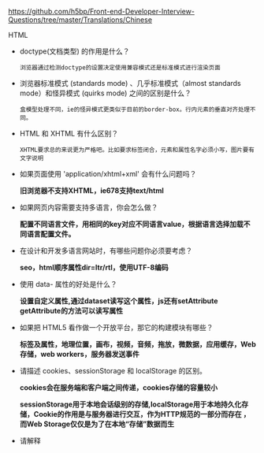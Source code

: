 https://github.com/h5bp/Front-end-Developer-Interview-Questions/tree/master/Translations/Chinese

HTML

- doctype(文档类型) 的作用是什么？

  ```
  浏览器通过检测doctype的设置决定使用兼容模式还是标准模式进行渲染页面
  ```

- 浏览器标准模式 (standards mode) 、几乎标准模式（almost standards mode）和怪异模式 (quirks mode) 之间的区别是什么？

  ```
  盒模型处理不同，ie的怪异模式更类似于目前的border-box。行内元素的垂直对齐处理不同。
  ```

- HTML 和 XHTML 有什么区别？

  ```
  XHTML要求总的来说更为严格吧。比如要求标签闭合，元素和属性名字必须小写，图片要有文字说明
  ```

- 如果页面使用 'application/xhtml+xml' 会有什么问题吗？

  **旧浏览器不支持XHTML，ie678支持text/html**

- 如果网页内容需要支持多语言，你会怎么做？

  **配置不同语言文件，用相同的key对应不同语言value，根据语言选择加载不同语言配置文件。**

- 在设计和开发多语言网站时，有哪些问题你必须要考虑？

  **seo，html顺序属性dir=ltr/rtl，使用UTF-8编码**

- 使用 data- 属性的好处是什么？

  **设置自定义属性,通过dataset读写这个属性，js还有setAttribute getAttribute的方法可以读写属性**

- 如果把 HTML5 看作做一个开放平台，那它的构建模块有哪些？

  **标签及属性，地理位置，画布，视频，音频，拖放，微数据，应用缓存，Web存储，web workers，服务器发送事件**

- 请描述 cookies、sessionStorage 和 localStorage 的区别。

  **cookies会在服务端和客户端之间传递，cookies存储的容量较小**

  **sessionStorage用于本地会话级别的存储,localStorage用于本地持久化存储，Cookie的作用是与服务器进行交互，作为HTTP规范的一部分而存在 ，而Web Storage仅仅是为了在本地“存储”数据而生**

- 请解释 <script>、<script async> 和 <script defer> 的区别。

  **async加载与执行同时进行不考虑是否有依赖，defer加载将和后续的加载异步进行，但是执行要等到所有元素解析完成之后，`DOMContentLoaded`事件触发之前完成。**

- 为什么通常推荐将 CSS <link> 放置在 <head></head> 之间，而将 JS <script> 放置在 </body> 之前？你知道有哪些例外吗？

  **js加载与执行会阻塞DOM渲染 css也会阻塞，唯一的解决方案就是在HTML中内联嵌入CSS。**

- 什么是渐进式渲染 (progressive rendering)？

CSS

- 如何修改chrome记住密码后自动填充表单的黄色背景 ？

  ```Css
    input:-webkit-autofill, textarea:-webkit-autofill, select:-webkit-autofill {
      background-color: rgb(250, 255, 189); /* #FAFFBD; */
      background-image: none;
      color: rgb(0, 0, 0);
    }
  ```

JS

- window.onload和$(document).ready()的区别
  ```
  window.onload是在页面中包含图片在内的所有元素全部加载完成再执行；
  $(document).ready()是DOM树加载完成之后执行，不包含图片，其他媒体文件；
  因此$(document).ready()快于window.onload执行；
  ```

- 如果需要手动写动画，你认为最小时间间隔是多久，为什么？
  ```
  多数显示器默认频率是60Hz，即1秒刷新60次，所以理论上最小间隔为1/60＊1000ms ＝ 16.7ms
  ```

- 请解释事件代理 (event delegation)。
  ```
  父级下有多个子元素，子元素的事件函数相同的情况下，利用事件冒泡为父级添加事件即可以达到目的
  ```

- 请解释原型继承 (prototypal inheritance) 的原理。
  ```
  利用函数的prototype继承方法
  ```

- 你怎么看 AMD vs. CommonJS？
  ```
  AMD可以说是CommonJS的异步版本，模块加载不是同步的，浏览器不会发生假死
  ```

- 描述以下变量的区别：null，undefined 或 undeclared？该如何检测它们？

- 请举出一个匿名函数的典型用例？

- 你是如何组织自己的代码？是使用模块模式，还是使用经典继承的方法？

- 请指出 JavaScript 宿主对象 (host objects) 和原生对象 (native objects) 的区别？

- 请指出以下代码的区别：function Person(){}、var person = Person()、var person = new Person()？

- .call 和 .apply 的区别是什么？

  **call的参数是(context,args) apply的参数是(context,args[])**

- 请解释 Function.prototype.bind？

  **改变函数的this，并且传入对应的参数**

- 在什么时候你会使用 document.write()？

- 请指出浏览器特性检测，特性推断和浏览器 UA 字符串嗅探的区别？

  **特性检测就是指用浏览器是否支持方法来判断是否使用这个方法，UA检测是根据navigator里的userAgent检测浏览器版本**

- 请尽可能详尽的解释 Ajax 的工作原理。

  ```javascript
  // Ajax通过XmlHttpRequest对象来向服务器发异步请求，从服务器获得数据，然后用javascript来操作DOM而更新页面。这其中最关键的一步就是从服务器获得请求数据。XMLHttpRequest是ajax的核心机制，它是在IE5中首先引入的，是一种支持异步请求的技术。

  var request = new XMLHttpRequest(); // 新建XMLHttpRequest对象

  request.onreadystatechange = function () { // 状态发生变化时，函数被回调
      if (request.readyState === 4) { // 成功完成
          // 判断响应结果:
          if (request.status === 200) {
              // 成功，通过responseText拿到响应的文本:
              return success(request.responseText);
          } else {
              // 失败，根据响应码判断失败原因:
              return fail(request.status);
          }
      } else {
          // HTTP请求还在继续...
      }
  }

  // 发送请求:
  request.open('GET', '/api/categories');
  request.send();
  ```

- 请解释 JSONP 的工作原理，以及它为什么不是真正的 Ajax

  **jsonp利用src无跨域限制，通过动态创建script标签，**

- 请解释变量声明提升 (hoisting)。

  **javascript不支持块级作用域，即变量定义的作用域并不是离其最近的封闭语句或代码块，而是包含它的函数，声明变量var x=会提前到作用域顶端。函数声明function func()会联同函数体被提升。**

- 请描述事件冒泡机制 (event bubbling)。

- "attribute" 和 "property" 的区别是什么？

  **Property：属性，所有的HTML元素都由HTMLElement类型表示，HTMLElement类型直接继承自Element并添加了一些属性，添加的这些属性分别对应于每个HTML元素都有下面的这5个标准特性：id，title，lang，dir，className。DOM节点是一个对象，因此，他可以和其他的JavaScript对象一样添加自定义的属性以及方法。property的值可以是任何的数据类型，对大小写敏感，自定义的property不会出现在html代码中，只存在js中。**

  **Attribute：特性，区别于property，attribute只能是字符串，大小写不敏感，出现在innerHTML中，通过类数组attributes可以罗列所有的attribute。只有两种情形需要使用attributes\- 自定义 HTML attributes，因为它并不同步到DOM property。- 访问内置的 HTML attributes，这些 attribute 不能从 property 同步过来。例如 INPUT标签的value值。**

- 为什么扩展 JavaScript 内置对象不是好的做法？

  ​

- 请指出 document load 和 document DOMContentLoaded 两个事件的区别。

- == 和 === 有什么不同？

```
== 比较之前会进行类型转换
1. undefined == null，结果是true。且它俩与所有其他值比较的结果都是false。
2. String == Boolean，需要两个操作数同时转为Number。
3. String/Boolean == Number，需要String/Boolean转为Number。
4. Object == Primitive，需要Object转为Primitive(具体通过valueOf和toString方法)。
```

- 如何判断变量类型

  ```Javascript
  Object.prototype.toString.call('str') // '[object String]'

  typeof 'str' // 'string'
  ```

- 前端渲染和后端渲染的优缺点

  ```
  -前端渲染不利于 seo，可能会增加HTTP请求
  -后端当一分钟访问量几百万对服务器有压力
  -服务器为了前端渲染，对对象的字符串化所消耗的时间，远远大于服务器直接渲染模板生成HTML所花费的时间。
  -后端渲染完了之后，需要进行网络传输的体积大了，带来的网络损耗和网络传输时间问题 很多场景，尤其是在移动端，我们通常不会把渲染工作交给后端，一方面后端渲染需要时间，一方面庞大的渲染数据传输也有时延，所以就会出现白屏问题。
  -nodejs 的出现让模板复用方便了不少，很多时候，让后端渲染一部分（比如首屏部分），后面的工作就交给前端异步去处理。两者结合起来效果才是最佳的。
  -SEO 问题嘛，看产品需求，很多产品优化了 SEO 也没多大作用，如果实在要考虑：可以使用 pjax / quickling / hash bang 等技术,或服务器端根据 UA 输出内容
  ```

- Virtual DOM

  ```
  拥有相同类的两个组件将会生成相似的结构，拥有不同类的两个组件将会生成不同的结构。将 O(n^3) 复杂度的问题转换成 O(n) 复杂度的问题
  Web UI 中 DOM 节点跨层级的移动操作特别少，可以忽略不计。
  对于同一层级的一组子节点，它们可以通过唯一 id 进行区分。
  ```

- 需要注意哪些SEO

  ```
  - 合理的title、description、keywords：搜索对着三项的权重逐个减小，title值强调重点即可，重要关键词出现不要超过2次，而且要靠前，不同页面title要有所不同；description把页面内容高度概括，长度合适，不可过分堆砌关键词，不同页面description有所不同；keywords列举出重要关键词即可
  - 语义化的HTML代码，符合W3C规范：语义化代码让搜索引擎容易理解网页
  - 重要内容HTML代码放在最前：搜索引擎抓取HTML顺序是从上到下，有的搜索引擎对抓取长度有限制，保证重要内容一定会被抓取
  - 重要内容不要用js输出：爬虫不会执行js获取内容
  - 少用iframe：搜索引擎不会抓取iframe中的内容
  - 非装饰性图片必须加alt
  - 提高网站速度：网站速度是搜索引擎排序的一个重要指标
  ```

- iframe

  ```
  现在，应该使用 iframe 的例子如：
  1. 沙箱隔离。编辑器，播放器
  2. 引用第三方内容。
  3. 独立的带有交互的内容，比如幻灯片。
  4. 需要保持独立焦点和历史管理的子窗口，如复杂的Web应用。注：登录弹窗用 iframe 未必合适。HTML标准新增了dialog元素，可能更适合。
  ```
